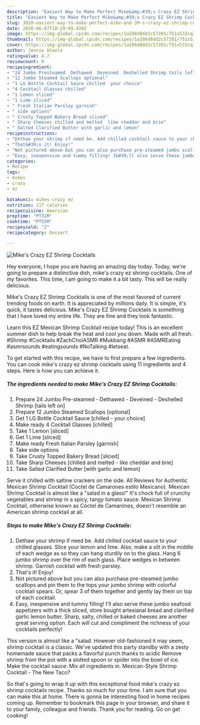 ```yaml
---
description: "Easiest Way to Make Perfect Mike&amp;#39;s Crazy EZ Shrimp Cocktails"
title: "Easiest Way to Make Perfect Mike&amp;#39;s Crazy EZ Shrimp Cocktails"
slug: 3020-easiest-way-to-make-perfect-mike-and-39-s-crazy-ez-shrimp-cocktails
date: 2020-06-07T10:29:09.439Z
image: https://img-global.cpcdn.com/recipes/1a286d8dd2c57201/751x532cq70/mikes-crazy-ez-shrimp-cocktails-recipe-main-photo.jpg
thumbnail: https://img-global.cpcdn.com/recipes/1a286d8dd2c57201/751x532cq70/mikes-crazy-ez-shrimp-cocktails-recipe-main-photo.jpg
cover: https://img-global.cpcdn.com/recipes/1a286d8dd2c57201/751x532cq70/mikes-crazy-ez-shrimp-cocktails-recipe-main-photo.jpg
author: Jennie Steele
ratingvalue: 4.7
reviewcount: 9
recipeingredient:
- "24 Jumbo Presteamed  Dethawed  Deveined  Deshelled Shrimp tails left on"
- "12 Jumbo Steamed Scallops optional"
- "1 LG Bottle Cocktail Sauce chilled  your choice"
- "4 Cocktail Glasses chilled"
- "1 Lemon sliced"
- "1 Lime sliced"
- " Fresh Italian Parsley garnish"
- " side options"
- " Crusty Topped Bakery Bread sliced"
- " Sharp Cheeses chilled and melted  like cheddar and brie"
- " Salted Clarified Butter with garlic and lemon"
recipeinstructions:
- "Dethaw your shrimp if need be. Add chilled cocktail sauce to your chilled glasses. Slice your lemon and lime. Also, make a slit in the middle of each wedge as so they can hang sturdily on to the glass. Hang 6 jumbo shrimp over the rim of each glass. Place wedges in between shrimp. Garnish cocktail with fresh parsley."
- "That&#39;s it! Enjoy!"
- "Not pictured above but you can also purchase pre-steamed jumbo scallops and pin them to the tops your jumbo shrimp with colorful cocktail spears. Or, spear 3 of them together and gently lay them on top of each cocktail."
- "Easy, inexpensive and tummy filling! I&#39;ll also serve these jumbo seafood appetizers with a thick sliced, store bought artesianal bread and clarified garlic lemon butter. Sharp, salty, chilled or baked cheeses are another great serving option. Each will cut and compliment the richness of your cocktails perfectly!"
categories:
- Recipe
tags:
- mikes
- crazy
- ez

katakunci: mikes crazy ez 
nutrition: 117 calories
recipecuisine: American
preptime: "PT31M"
cooktime: "PT55M"
recipeyield: "2"
recipecategory: Dessert

---
```



![Mike&#39;s Crazy EZ Shrimp Cocktails](https://img-global.cpcdn.com/recipes/1a286d8dd2c57201/751x532cq70/mikes-crazy-ez-shrimp-cocktails-recipe-main-photo.jpg)

Hey everyone, I hope you are having an amazing day today. Today, we're going to prepare a distinctive dish, mike&#39;s crazy ez shrimp cocktails. One of my favorites. This time, I am going to make it a bit tasty. This will be really delicious.

Mike&#39;s Crazy EZ Shrimp Cocktails is one of the most favored of current trending foods on earth. It is appreciated by millions daily. It is simple, it's quick, it tastes delicious. Mike&#39;s Crazy EZ Shrimp Cocktails is something that I have loved my entire life. They are fine and they look fantastic.

Learn this EZ Mexican Shrimp Cocktail recipe today! This is an excellent summer dish to help break the heat and cool you down. Made with all fresh. #Shrimp #Cocktails #ZachChoiASMR #Mukbang #ASMR #ASMREating #asmrsounds #eatingsounds #NoTalking #letseat.


To get started with this recipe, we have to first prepare a few ingredients. You can cook mike&#39;s crazy ez shrimp cocktails using 11 ingredients and 4 steps. Here is how you can achieve it.

<!--inarticleads1-->

##### The ingredients needed to make Mike&#39;s Crazy EZ Shrimp Cocktails:

1. Prepare 24 Jumbo Pre-steamed - Dethawed - Deveined - Deshelled Shrimp [tails left on]
1. Prepare 12 Jumbo Steamed Scallops [optional]
1. Get 1 LG Bottle Cocktail Sauce [chilled - your choice]
1. Make ready 4 Cocktail Glasses [chilled]
1. Take 1 Lemon [sliced]
1. Get 1 Lime [sliced]
1. Make ready  Fresh Italian Parsley [garnish]
1. Take  side options
1. Take  Crusty Topped Bakery Bread [sliced]
1. Take  Sharp Cheeses [chilled and melted - like cheddar and brie]
1. Take  Salted Clarified Butter [with garlic and lemon]


Serve it chilled with saltine crackers on the side. All Reviews for Authentic Mexican Shrimp Cocktail (Coctel de Camarones estilo Mexicano). Mexican Shrimp Cocktail is almost like a &#34;salad in a glass!&#34; It&#39;s chock full of crunchy vegetables and shrimp in a spicy, tangy tomato sauce. Mexican Shrimp Cocktail, otherwise known as Cóctel de Camarónes, doesn&#39;t resemble an American shrimp cocktail at all. 

<!--inarticleads2-->

##### Steps to make Mike&#39;s Crazy EZ Shrimp Cocktails:

1. Dethaw your shrimp if need be. Add chilled cocktail sauce to your chilled glasses. Slice your lemon and lime. Also, make a slit in the middle of each wedge as so they can hang sturdily on to the glass. Hang 6 jumbo shrimp over the rim of each glass. Place wedges in between shrimp. Garnish cocktail with fresh parsley.
1. That&#39;s it! Enjoy!
1. Not pictured above but you can also purchase pre-steamed jumbo scallops and pin them to the tops your jumbo shrimp with colorful cocktail spears. Or, spear 3 of them together and gently lay them on top of each cocktail.
1. Easy, inexpensive and tummy filling! I&#39;ll also serve these jumbo seafood appetizers with a thick sliced, store bought artesianal bread and clarified garlic lemon butter. Sharp, salty, chilled or baked cheeses are another great serving option. Each will cut and compliment the richness of your cocktails perfectly!


This version is almost like a &#34;salad. However old-fashioned it may seem, shrimp cocktail is a classic. We&#39;ve updated this party standby with a zesty homemade sauce that packs a flavorful punch thanks to acidic Remove shrimp from the pot with a slotted spoon or spider into the bowl of ice. Make the cocktail sauce: Mix all ingredients in. Mexican-Style Shrimp Cocktail - The New Taco? 

So that's going to wrap it up with this exceptional food mike&#39;s crazy ez shrimp cocktails recipe. Thanks so much for your time. I am sure that you can make this at home. There is gonna be interesting food in home recipes coming up. Remember to bookmark this page in your browser, and share it to your family, colleague and friends. Thank you for reading. Go on get cooking!
